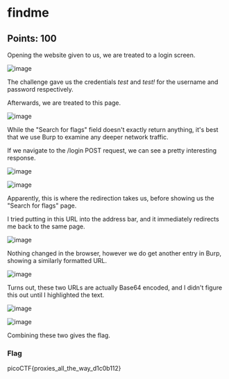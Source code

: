 # findme
## Points: 100

Opening the website given to us, we are treated to a login screen.

![image](https://github.com/gbermudez2/CTF-Writeups/assets/32963758/a8a2c01d-5189-4d41-a1c1-260af626d46a)

The challenge gave us the credentials *test* and *test!* for the username and password respectively.

Afterwards, we are treated to this page.

![image](https://github.com/gbermudez2/CTF-Writeups/assets/32963758/49e09597-ea8b-4303-968a-3607a84875b3)

While the "Search for flags" field doesn't exactly return anything, it's best that we use Burp to examine any deeper network traffic.

If we navigate to the /login POST request, we can see a pretty interesting response.

![image](https://github.com/gbermudez2/CTF-Writeups/assets/32963758/79e37b9f-cef4-456a-b6bf-21d7a90754f9)

![image](https://github.com/gbermudez2/CTF-Writeups/assets/32963758/4ea091e8-969a-4876-a972-7ce44010fc10)

Apparently, this is where the redirection takes us, before showing us the "Search for flags" page.

I tried putting in this URL into the address bar, and it immediately redirects me back to the same page.

![image](https://github.com/gbermudez2/CTF-Writeups/assets/32963758/a5832062-cd8c-4cbc-9e88-4e40d3707ce5)

Nothing changed in the browser, however we do get another entry in Burp, showing a similarly formatted URL.

![image](https://github.com/gbermudez2/CTF-Writeups/assets/32963758/067b9e08-513e-4fec-8699-03a531651421)

Turns out, these two URLs are actually Base64 encoded, and I didn't figure this out until I highlighted the text.

![image](https://github.com/gbermudez2/CTF-Writeups/assets/32963758/25ab0af7-0d6e-44dd-aba4-9729dda787aa)

![image](https://github.com/gbermudez2/CTF-Writeups/assets/32963758/29a3ebef-0cae-496d-bbc5-c7364eeb2002)

Combining these two gives the flag.

### Flag
picoCTF{proxies_all_the_way_d1c0b112}
